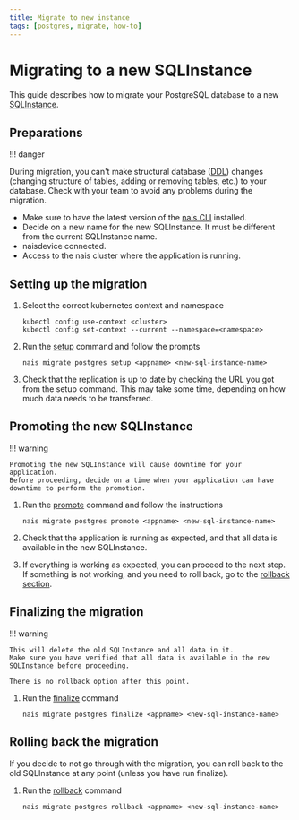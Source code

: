 ```yaml
---
title: Migrate to new instance
tags: [postgres, migrate, how-to]
---
```


# Migrating to a new SQLInstance

This guide describes how to migrate your PostgreSQL database to a new [SQLInstance](../explanations/cloud-sql-instance.md).

## Preparations

!!! danger

   During migration, you can't make structural database ([DDL](https://en.wikipedia.org/wiki/Data_definition_language)) changes (changing structure of tables, adding or removing tables, etc.) to your database. 
   Check with your team to avoid any problems during the migration.

* Make sure to have the latest version of the [nais CLI](../../../operate/cli/README.md) installed.
* Decide on a new name for the new SQLInstance. It must be different from the current SQLInstance name.
* naisdevice connected.
* Access to the nais cluster where the application is running.

## Setting up the migration

1. Select the correct kubernetes context and namespace

   ```shell
   kubectl config use-context <cluster>
   kubectl config set-context --current --namespace=<namespace>
   ```

2. Run the [setup](../../../operate/cli/reference/postgres.md#migrate-setup) command and follow the prompts
    
    ```shell
    nais migrate postgres setup <appname> <new-sql-instance-name>
    ```

3. Check that the replication is up to date by checking the URL you got from the setup command.
   This may take some time, depending on how much data needs to be transferred. 

## Promoting the new SQLInstance

!!! warning

    Promoting the new SQLInstance will cause downtime for your application.
    Before proceeding, decide on a time when your application can have downtime to perform the promotion.

1. Run the [promote](../../../operate/cli/reference/postgres.md#migrate-promote) command and follow the instructions

    ```shell
    nais migrate postgres promote <appname> <new-sql-instance-name>
    ```

2. Check that the application is running as expected, and that all data is available in the new SQLInstance.
3. If everything is working as expected, you can proceed to the next step.
   If something is not working, and you need to roll back, go to the [rollback section](#rolling-back-the-migration).

## Finalizing the migration

!!! warning

    This will delete the old SQLInstance and all data in it. 
    Make sure you have verified that all data is available in the new SQLInstance before proceeding.

    There is no rollback option after this point.

1. Run the [finalize](../../../operate/cli/reference/postgres.md#migrate-finalize) command

    ```shell
    nais migrate postgres finalize <appname> <new-sql-instance-name>
    ```

## Rolling back the migration

If you decide to not go through with the migration, you can roll back to the old SQLInstance at any point (unless you have run finalize).

1. Run the [rollback](../../../operate/cli/reference/postgres.md#migrate-rollback) command

    ```shell
    nais migrate postgres rollback <appname> <new-sql-instance-name>
    ```
